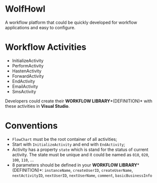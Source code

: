 # WolfHowl
A workflow platform that could be quickly developed for workflow applications and easy to configure.

# Workflow Activities
 * InitializeActivity
 * PerformActivity
 * HastenActivity
 * ForwardActivity
 * EndActivity
 * EmailActivity
 * SmsActivity

Developers could create their **WORKFLOW LIBRARY***(DEFINITION)* with these activities in **Visual Studio**.

# Conventions
 * `FlowChart` must be the root container of all activities;
 * Start with `InitializeActivity` and end with `EndActivity`;
 * Activity has a property `state` which is stand for the status of current activity. The state must be unique and it could be named as `010`, `020`, `100`, `110`, ...
 * 8 parameters should be defined in your **WORKFLOW LIBRARY***(DEFINITION)*: `instanceName`, `createUserID`, `createUserName`, `nextActivityID`, `nextUserID`, `nextUserName`, `comment`, `basicBusinessInfo`